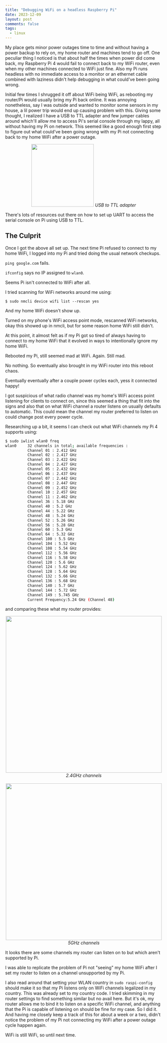 ```yaml
---
title: "Debugging WiFi on a headless Raspberry Pi"
date: 2023-12-09
layout: post
comments: false
tags:
  - linux
---
```


My place gets minor power outages time to time and without having a power backup to rely on, my home router
and machines tend to go off. One peculiar thing I noticed is that about half the times when power did come
back, my Raspberry Pi 4 would fail to connect back to my WiFi router, even when my other machines connected to
WiFi just fine. Also my Pi runs headless with no immediate access to a monitor or an ethernet cable combined
with laziness didn't help debugging in what could've been going wrong.

Initial few times I shrugged it off about WiFi being WiFi, as rebooting my router/Pi would usually bring my Pi
back online. It was annoying nonetheless, say I was outside and wanted to monitor some sensors in my house, a
lil power trip would end up causing problem with this. Giving some thought, I realized I have a USB to TTL
adapter and few jumper cables around which'll allow me to access Pi's serial console through my lappy, all
without having my Pi on network. This seemed like a good enough first step to figure out what could've been
going wrong with my Pi not connecting back to my home WiFi after a power outage.

<p align="center">
  <img src="https://i.imgur.com/l2HYjdi.png" width="200">
  <i>USB to TTL adapter</i>
</p>

There's lots of resources out there on how to set up UART to access the serial console on Pi using USB to TTL.

<!-- -------------------- -->

## The Culprit

Once I got the above all set up. The next time Pi refused to connect to my home WiFi, I logged into my Pi and
tried doing the usual network checkups.

`ping google.com` fails.

`ifconfig` says no IP assigned to `wlan0`.

Seems Pi isn't connected to WiFi after all.

I tried scanning for WiFi networks around me using:
```
$ sudo nmcli device wifi list --rescan yes
```

And my home WiFi doesn't show up.

Turned on my phone's WiFi access point mode, rescanned WiFi networks, okay this showed up in nmcli, but for
some reason home WiFi still didn't.

At this point, it almost felt as if my Pi got so tired of always having to connect to my home WiFi that it
evolved in ways to intentionally ignore my home WiFi.

Rebooted my Pi, still seemed mad at WiFi. Again. Still mad.

No nothing. So eventually also brought in my WiFi router into this reboot chaos. 

Eventually eventually after a couple power cycles each, yess it connected happy!

I got suspicious of what radio channel was my home's WiFi access point listening for clients to connect on,
since this seemed a thing that fit into the signs and also that on what WiFi channel a router listens on
usually defaults to automatic. This could mean the channel my router preferred to listen on could change post
every power cycle.

Researching up a bit, it seems I can check out what WiFi channels my Pi 4 supports using:
```bash
$ sudo iwlist wlan0 freq
wlan0     32 channels in total; available frequencies :
          Channel 01 : 2.412 GHz
          Channel 02 : 2.417 GHz
          Channel 03 : 2.422 GHz
          Channel 04 : 2.427 GHz
          Channel 05 : 2.432 GHz
          Channel 06 : 2.437 GHz
          Channel 07 : 2.442 GHz
          Channel 08 : 2.447 GHz
          Channel 09 : 2.452 GHz
          Channel 10 : 2.457 GHz
          Channel 11 : 2.462 GHz
          Channel 36 : 5.18 GHz
          Channel 40 : 5.2 GHz
          Channel 44 : 5.22 GHz
          Channel 48 : 5.24 GHz
          Channel 52 : 5.26 GHz
          Channel 56 : 5.28 GHz
          Channel 60 : 5.3 GHz
          Channel 64 : 5.32 GHz
          Channel 100 : 5.5 GHz
          Channel 104 : 5.52 GHz
          Channel 108 : 5.54 GHz
          Channel 112 : 5.56 GHz
          Channel 116 : 5.58 GHz
          Channel 120 : 5.6 GHz
          Channel 124 : 5.62 GHz
          Channel 128 : 5.64 GHz
          Channel 132 : 5.66 GHz
          Channel 136 : 5.68 GHz
          Channel 140 : 5.7 GHz
          Channel 144 : 5.72 GHz
          Channel 149 : 5.745 GHz
          Current Frequency:5.24 GHz (Channel 48)
```

and comparing these what my router provides:

<p align="center">
  <img src="https://i.imgur.com/tqz4TMn.png" width="500">
  <i>2.4GHz channels</i>
  <br>
  <br>
  <img src="https://i.imgur.com/Gsg2Wty.png" width="500">
  <i>5GHz channels</i>
</p>

It looks there are some channels my router can listen on to but which aren't supported by Pi.

I was able to replicate the problem of Pi not "seeing" my home WiFi after I set my router to listen on a
channel unsupported by my Pi.

I also read around that setting your WLAN country in `sudo raspi-config` should make it so that my Pi
listens only on WiFi channels legalized in my country. This was already set to my country code. I tried
skimming in my router settings to find something similar but no avail here. But it's ok, my router allows
me to bind it to listen on a specific WiFi channel, and anything that the Pi is capable of listening on
should be fine for my case. So I did it. And having me closely keep a track of this for about a week or a two,
didn't notice the problem of my Pi not connecting my WiFi after a power outage cycle happen again.

WiFi is still WiFi, so until next time.
